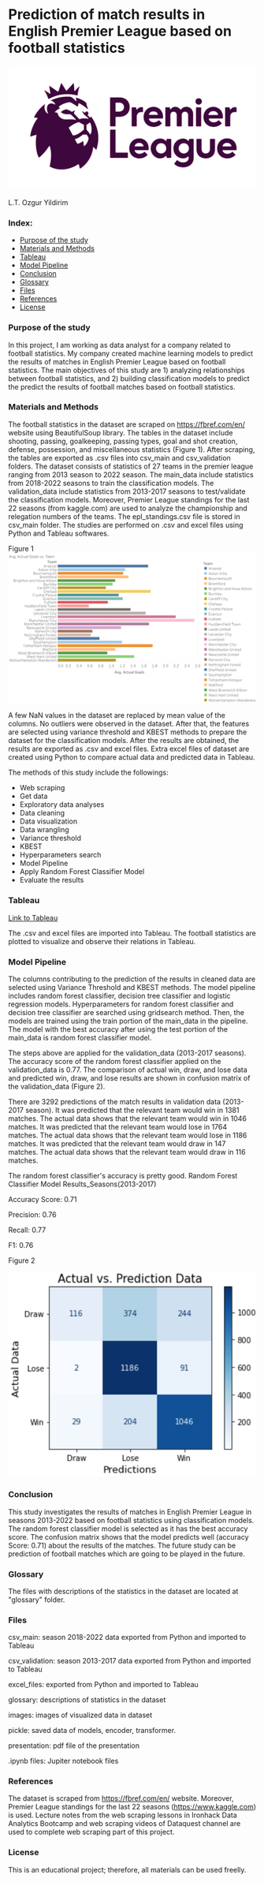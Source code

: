 # Prediction of match results in English Premier League based on football statistics

<img src="images/premier-league.jpg"/>

L.T. Ozgur Yildirim

### Index:

* [Purpose of the study](#section1)
* [Materials and Methods](#section2)
* [Tableau](#section3)
* [Model Pipeline](#section4)
* [Conclusion](#section5)
* [Glossary](#section6)
* [Files](#section7)
* [References](#section8)
* [License](#section9)


<a id='section1'></a>
### Purpose of the study

In this project, I am working as data analyst for a company related to football statistics. My company created machine learning models to predict the results of matches in English Premier League based on football statistics. 
The main objectives of this study are 1) analyzing relationships between football statistics, and 2) building classification models to predict the predict the results of football matches based on football statistics.

<a id='section2'></a>
### Materials and Methods

The football statistics in the dataset are scraped on https://fbref.com/en/ website using BeautifulSoup library. The tables in the dataset include shooting, passing, goalkeeping, passing types, goal and shot creation, defense, possession, and miscellaneous statistics (Figure 1). After scraping, the tables are exported as .csv files into csv_main and csv_validation folders.
The dataset consists of statistics of 27 teams in the premier league ranging from 2013 season to 2022 season. The main_data include statistics from 2018-2022 seasons to train the classification models. The validation_data include statistics from 2013-2017 seasons to test/validate the classification models.
Moreover, Premier League standings for the last 22 seasons (from kaggle.com) are used to analyze the championship and relegation numbers of the teams. The epl_standings.csv file is stored in csv_main folder.
The studies are performed on .csv and excel files using Python and Tableau softwares.

Figure 1
<img src="images/Avg. Actual Goals vs. Team.png"/>

A few NaN values in the dataset are replaced by mean value of the columns. No outliers were observed in the dataset. After that, the features are selected using variance threshold and KBEST methods to prepare the dataset for the classification models. After the results are obtained, the results are exported as .csv and excel files. Extra excel files of dataset are created using Python to compare actual data and predicted data in Tableau.

The methods of this study include the followings:
* Web scraping
* Get data
* Exploratory data analyses
* Data cleaning
* Data visualization
* Data wrangling
* Variance threshold
* KBEST
* Hyperparameters search
* Model Pipeline
* Apply Random Forest Classifier Model
* Evaluate the results

<a id='section3'></a>
### Tableau

[Link to Tableau](https://public.tableau.com/views/Final_Project_16672523365700/Relegationnumbers?:language=en-US&:display_count=n&:origin=viz_share_link)

The .csv and excel files are imported into Tableau. The football statistics are plotted to visualize and observe their relations in Tableau.

<a id='section4'></a>
### Model Pipeline

The columns contributing to the prediction of the results in cleaned data are selected using Variance Threshold and KBEST methods. The model pipeline includes random forest classifier, decision tree classifier and logistic regression models. Hyperparameters for random forest classifier and decision tree classifier are searched using gridsearch method. Then, the models are trained using the train portion of the main_data in the pipeline. The model with the best accuracy after using the test portion of the main_data is random forest classifier model.

The steps above are applied for the validation_data (2013-2017 seasons). The accuracy score of the random forest classifier applied on the validation_data is 0.77. The comparison of actual win, draw, and lose data and predicted win, draw, and lose results are shown in confusion matrix of the validation_data (Figure 2).

There are 3292 predictions of the match results in validation data (2013-2017 season).
It was predicted that the relevant team would win in 1381 matches. The actual data shows that the relevant team would win in 1046 matches.
It was predicted that the relevant team would lose in 1764 matches. The actual data shows that the relevant team would lose in 1186 matches.
It was predicted that the relevant team would draw in 147 matches. The actual data shows that the relevant team would draw in 116 matches.

The random forest classifier's accuracy is pretty good. Random Forest Classifier Model Results_Seasons(2013-2017)

 Accuracy Score:  0.71
 
 Precision: 0.76
 
 Recall: 0.77
 
 F1: 0.76
 
 Figure 2
 
 
 <img src="images/confusion_matrix_validation.png"/>
 
<a id='section5'></a>
### Conclusion

This study investigates the results of matches in English Premier League in seasons 2013-2022 based on football statistics using classification models.
The random forest classifier model is selected as it has the best accuracy score. The confusion matrix shows that the model predicts well (accuracy Score:  0.71) about the results of the matches. The future study can be prediction of football matches which are going to be played in the future.

<a id='section6'></a>
### Glossary

The files with descriptions of the statistics in the dataset are located at "glossary" folder.

<a id='section7'></a>
### Files
csv_main: season 2018-2022 data exported from Python and imported to Tableau

csv_validation: season 2013-2017 data exported from Python and imported to Tableau

excel_files: exported from Python and imported to Tableau

glossary: descriptions of statistics in the dataset

images: images of visualized data in dataset

pickle: saved data of models, encoder, transformer.

presentation: pdf file of the presentation

.ipynb files: Jupiter notebook files

<a id='section8'></a>
### References
The dataset is scraped from https://fbref.com/en/ website. Moreover, Premier League standings for the last 22 seasons (https://www.kaggle.com) is used. Lecture notes from the web scraping lessons in Ironhack Data Analytics Bootcamp and web scraping videos of Dataquest channel are used to complete web scraping part of this project.

<a id='section9'></a>
### License
This is an educational project; therefore, all materials can be used freelly.
